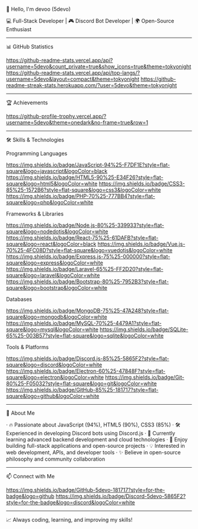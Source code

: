 👋 Hello, I'm devoo (5devo)

💻 Full-Stack Developer | 🎮 Discord Bot Developer | 🌍 Open-Source Enthusiast

---

📊 GitHub Statistics

https://github-readme-stats.vercel.app/api?username=5devo&count_private=true&show_icons=true&theme=tokyonight
https://github-readme-stats.vercel.app/api/top-langs/?username=5devo&layout=compact&theme=tokyonight
https://github-readme-streak-stats.herokuapp.com/?user=5devo&theme=tokyonight

---

🏆 Achievements

https://github-profile-trophy.vercel.app/?username=5devo&theme=onedark&no-frame=true&row=1

---

🛠️ Skills & Technologies

Programming Languages

https://img.shields.io/badge/JavaScript-94%25-F7DF1E?style=flat-square&logo=javascript&logoColor=black https://img.shields.io/badge/HTML5-90%25-E34F26?style=flat-square&logo=html5&logoColor=white https://img.shields.io/badge/CSS3-85%25-1572B6?style=flat-square&logo=css3&logoColor=white https://img.shields.io/badge/PHP-70%25-777BB4?style=flat-square&logo=php&logoColor=white

Frameworks & Libraries

https://img.shields.io/badge/Node.js-80%25-339933?style=flat-square&logo=nodedotjs&logoColor=white https://img.shields.io/badge/React-75%25-61DAFB?style=flat-square&logo=react&logoColor=black https://img.shields.io/badge/Vue.js-70%25-4FC08D?style=flat-square&logo=vuedotjs&logoColor=white https://img.shields.io/badge/Express.js-75%25-000000?style=flat-square&logo=express&logoColor=white https://img.shields.io/badge/Laravel-65%25-FF2D20?style=flat-square&logo=laravel&logoColor=white https://img.shields.io/badge/Bootstrap-80%25-7952B3?style=flat-square&logo=bootstrap&logoColor=white

Databases

https://img.shields.io/badge/MongoDB-75%25-47A248?style=flat-square&logo=mongodb&logoColor=white https://img.shields.io/badge/MySQL-70%25-4479A1?style=flat-square&logo=mysql&logoColor=white https://img.shields.io/badge/SQLite-65%25-003B57?style=flat-square&logo=sqlite&logoColor=white

Tools & Platforms

https://img.shields.io/badge/Discord.js-85%25-5865F2?style=flat-square&logo=discord&logoColor=white https://img.shields.io/badge/Electron-60%25-47848F?style=flat-square&logo=electron&logoColor=white https://img.shields.io/badge/Git-80%25-F05032?style=flat-square&logo=git&logoColor=white https://img.shields.io/badge/GitHub-85%25-181717?style=flat-square&logo=github&logoColor=white

---

🌟 About Me

· 🔥 Passionate about JavaScript (94%), HTML5 (90%), CSS3 (85%)
· 🛠️ Experienced in developing Discord bots using Discord.js
· 🌱 Currently learning advanced backend development and cloud technologies
· 🚀 Enjoy building full-stack applications and open-source projects
· 💡 Interested in web development, APIs, and developer tools
· ✨ Believe in open-source philosophy and community collaboration

---

📫 Connect with Me

https://img.shields.io/badge/GitHub-5devo-181717?style=for-the-badge&logo=github https://img.shields.io/badge/Discord-5devo-5865F2?style=for-the-badge&logo=discord&logoColor=white

---

📈 Always coding, learning, and improving my skills!
